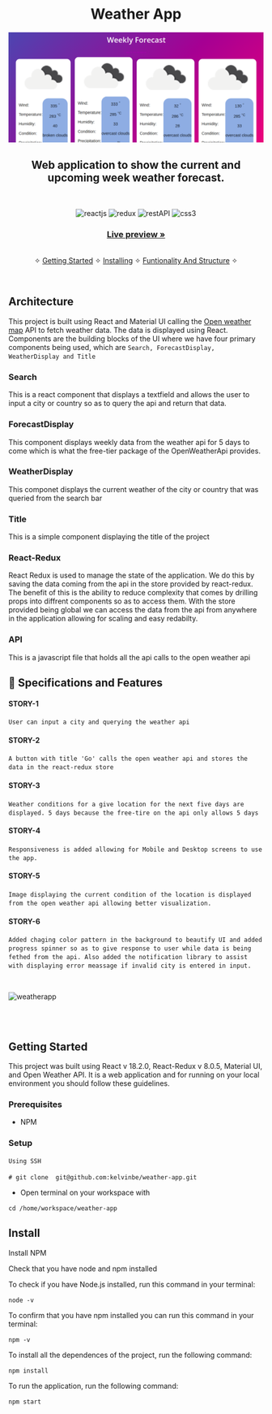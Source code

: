 <h1 align="center">Weather App</h1> 

![weather app cover](https://github.com/kelvinbe/weather-app/blob/main/src/assets/img1.png)

<h2 align="center">Web application to show the current and upcoming week weather forecast.</h2>    

<br />
<p align="center">
    <img src="https://img.shields.io/badge/React_(18.2.0)-20232A?style=for-the-badge&logo=react&logoColor=61DAFB" alt="reactjs" />
    <img src="https://img.shields.io/badge/React_Redux_(8.0.5)-593D88?style=for-the-badge&logo=react-redux&logoColor=white" alt="redux" />
    <img src="https://img.shields.io/badge/Rest_API-02303A?style=for-the-badge&logo=react-router&logoColor=white" alt="restAPI"/>
    <img src="https://img.shields.io/badge/CSS3-1572B6?style=for-the-badge&logo=css3&logoColor=white" alt="css3"/>     
</p>



     
    
  <h3 align="center"><a href="https://mohit-weather-app.vercel.app/"><strong>Live preview »</strong></a></h3>
   
    
  <p align="center"> 
    <br />&#10023;
    <a href="#Getting-Started">Getting Started</a> &#10023; <a href="#Install">Installing</a> &#10023;    
    <a href="#Contact">Funtionality And Structure</a> &#10023;
  </p>



<br/>

## Architecture
This project is built using React and Material UI calling the [Open weather map](https://openweathermap.org/) API to fetch weather data. The data
is displayed using React. Components are the building blocks of the UI where we have four primary components being used, which are 
```Search, ForecastDisplay, WeatherDisplay and Title```


### Search
This is a react component that displays a textfield and allows the user to input a city or country so as to query the api and return that data.
### ForecastDisplay
This component displays weekly data from the weather api for 5 days to come which is what the free-tier package of the OpenWeatherApi provides.
### WeatherDisplay
This componet displays the current weather of the city or country that was queried from the search bar
### Title
This is a simple component displaying the title of the project 
### React-Redux
React Redux is used to manage the state of the application. We do this by saving the data coming from the api in the store provided by react-redux.
The benefit of this is the ability to reduce complexity that comes by drilling props into diffrent components so as to access them. With the store 
provided being global we can access the data from the api from anywhere in the application allowing for scaling and easy redabilty.
### API
This is a javascript file that holds all the api calls to the open weather api

## 🚀 Specifications and Features 
#### STORY-1 
```User can input a city and querying the weather api``` 
#### STORY-2
```A button with title 'Go' calls the open weather api and stores the data in the react-redux store```
#### STORY-3 
```Weather conditions for a give location for the next five days are displayed. 5 days because the free-tire on the api only allows 5 days```
#### STORY-4 
```Responsiveness is added allowing for Mobile and Desktop screens to use the app.```
#### STORY-5 
```Image displaying the current condition of the location is displayed from the open weather api allowing better visualization.```
#### STORY-6 
```Added chaging color pattern in the background to beautify UI and added progress spinner so as to give response to user while data is being```
   ```fethed from the api. Also added the notification library to assist with displaying error meassage if invalid city is entered in input.```

<br/>




![weatherapp](https://github.com/kelvinbe/weather-app/blob/main/src/assets/img.png)


<br />


<br/>


## Getting Started

This project was built using React v 18.2.0, React-Redux v 8.0.5, Material UI, and Open Weather API. It is a web application and for running on your local environment you should follow these guidelines.


### Prerequisites

- NPM 

### Setup

```
Using SSH

# git clone  git@github.com:kelvinbe/weather-app.git
```

+ Open terminal on your workspace with

```
cd /home/workspace/weather-app
```


## Install

Install NPM

Check that you have node and npm installed

To check if you have Node.js installed, run this command in your terminal:


```
node -v
```

To confirm that you have npm installed you can run this command in your terminal:


```
npm -v
```


To install all the dependences of the project, run the following command:


```
npm install
```


To run the application, run the following command:

```
npm start
```


